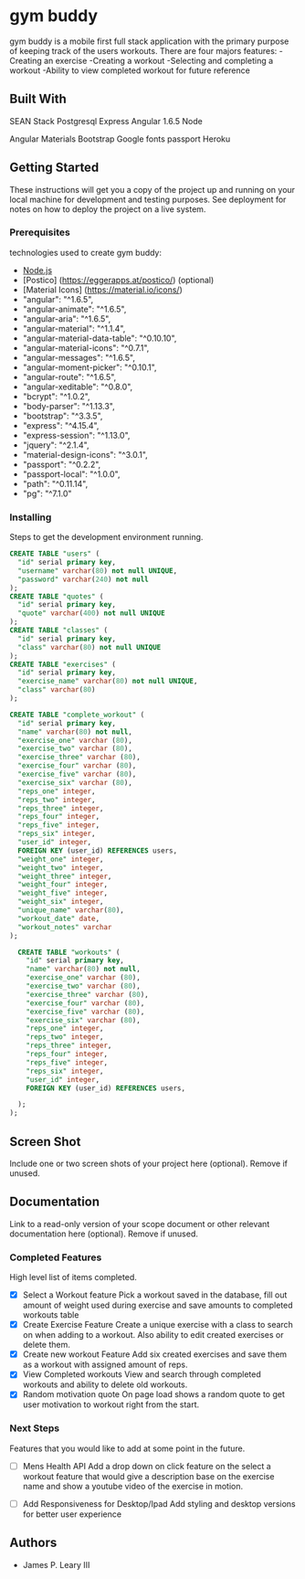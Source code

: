 # gym buddy

gym buddy is a mobile first full stack application with the primary purpose of keeping track of the users workouts.
There are four majors features:
-Creating an exercise
-Creating a workout
-Selecting and completing a workout
-Ability to view completed workout for future reference

## Built With

SEAN Stack
  Postgresql
  Express
  Angular 1.6.5
  Node

  Angular Materials
  Bootstrap
  Google fonts
  passport
  Heroku

## Getting Started

These instructions will get you a copy of the project up and running on your local machine for development and testing purposes. See deployment for notes on how to deploy the project on a live system.

### Prerequisites

technologies used to create gym buddy:

-  [Node.js](https://nodejs.org/en/)
-  [Postico] (https://eggerapps.at/postico/) (optional)
-  [Material Icons] (https://material.io/icons/)
-  "angular": "^1.6.5",
-  "angular-animate": "^1.6.5",
-  "angular-aria": "^1.6.5",
-  "angular-material": "^1.1.4",
-  "angular-material-data-table": "^0.10.10",
-  "angular-material-icons": "^0.7.1",
-  "angular-messages": "^1.6.5",
-  "angular-moment-picker": "^0.10.1",
-  "angular-route": "^1.6.5",
-  "angular-xeditable": "^0.8.0",
-  "bcrypt": "^1.0.2",
-  "body-parser": "^1.13.3",
-  "bootstrap": "^3.3.5",
-  "express": "^4.15.4",
-  "express-session": "^1.13.0",
-  "jquery": "^2.1.4",
-  "material-design-icons": "^3.0.1",
-  "passport": "^0.2.2",
-  "passport-local": "^1.0.0",
-  "path": "^0.11.14",
-  "pg": "^7.1.0"



### Installing

Steps to get the development environment running.

```sql
CREATE TABLE "users" (
  "id" serial primary key,
  "username" varchar(80) not null UNIQUE,
  "password" varchar(240) not null
);
CREATE TABLE "quotes" (
  "id" serial primary key,
  "quote" varchar(400) not null UNIQUE
);
CREATE TABLE "classes" (
  "id" serial primary key,
  "class" varchar(80) not null UNIQUE
);
CREATE TABLE "exercises" (
  "id" serial primary key,
  "exercise_name" varchar(80) not null UNIQUE,
  "class" varchar(80)
);

CREATE TABLE "complete_workout" (
  "id" serial primary key,
  "name" varchar(80) not null,
  "exercise_one" varchar (80),
  "exercise_two" varchar (80),
  "exercise_three" varchar (80),
  "exercise_four" varchar (80),
  "exercise_five" varchar (80),
  "exercise_six" varchar (80),
  "reps_one" integer,
  "reps_two" integer,
  "reps_three" integer,
  "reps_four" integer,
  "reps_five" integer,
  "reps_six" integer,
  "user_id" integer,
  FOREIGN KEY (user_id) REFERENCES users,
  "weight_one" integer,
  "weight_two" integer,
  "weight_three" integer,
  "weight_four" integer,
  "weight_five" integer,
  "weight_six" integer,
  "unique_name" varchar(80),
  "workout_date" date,
  "workout_notes" varchar
);

  CREATE TABLE "workouts" (
    "id" serial primary key,
    "name" varchar(80) not null,
    "exercise_one" varchar (80),
    "exercise_two" varchar (80),
    "exercise_three" varchar (80),
    "exercise_four" varchar (80),
    "exercise_five" varchar (80),
    "exercise_six" varchar (80),
    "reps_one" integer,
    "reps_two" integer,
    "reps_three" integer,
    "reps_four" integer,
    "reps_five" integer,
    "reps_six" integer,
    "user_id" integer,
    FOREIGN KEY (user_id) REFERENCES users,

  );
);
```

## Screen Shot

Include one or two screen shots of your project here (optional). Remove if unused.

## Documentation

Link to a read-only version of your scope document or other relevant documentation here (optional). Remove if unused.

### Completed Features

High level list of items completed.

- [x] Select a Workout feature
  Pick a workout saved in the database, fill out amount of weight used during exercise and save amounts to completed workouts table
- [x] Create Exercise Feature
  Create a unique exercise with a class to search on when adding to a workout. Also ability to edit created  exercises or delete them.
- [x] Create new workout Feature
  Add six created exercises and save them as a workout with assigned amount of reps.
- [x] View Completed workouts
  View and search through completed workouts and ability to delete old workouts.
- [x] Random motivation quote
  On page load shows a random quote to get user motivation to workout right from the start.

### Next Steps

Features that you would like to add at some point in the future.

- [ ] Mens Health API
  Add a drop down on click feature on the select a workout feature that would give a description base on the exercise name and show a youtube video of the exercise in motion.  
- [ ] Add Responsiveness for Desktop/Ipad
  Add styling and desktop versions for better user experience
  


## Authors

* James P. Leary III
